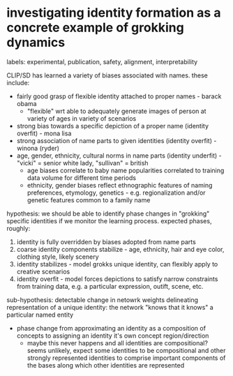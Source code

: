# investigating identity formation as a concrete example of grokking dynamics

labels: experimental, publication, safety, alignment, interpretability

CLIP/SD has learned a variety of biases associated with names. these include:

* fairly good grasp of flexible identity attached to proper names - barack obama
  * "flexible" wrt able to adequately generate images of person at variety of ages in variety of scenarios
* strong bias towards a specific depiction of a proper name (identity overfit) - mona lisa
* strong association of name parts to given identities (identity overfit) - winona (ryder)
* age, gender, ethnicity, cultural norms in name parts (identity underfit) - "vicki" = senior white lady, "sullivan" = british
  * age biases correlate to baby name popularities correlated to training data volume for different time periods
  * ethnicity, gender biases reflect ethnographic features of naming preferences, etymology, genetics - e.g. regionalization and/or genetic features common to a family name

hypothesis: we should be able to identify phase changes in "grokking" specific identities if we monitor the learning process. expected phases, roughly:

1. identity is fully overridden by biases adopted from name parts
2. coarse identity components stabilize - age, ethnicity, hair and eye color, clothing style, likely scenery
3. identity stabilizes - model grokks unique identity, can flexibly apply to creative scenarios
4. identity overfit - model forces depictions to satisfy narrow constraints from training data, e.g. a particular expression, outift, scene, etc.

sub-hypothesis: detectable change in netowrk weights delineating representation of a unique identity: the network "knows that it knows" a particular named entity

* phase change from approximating an identity as a composition of concepts to assigning an identity it's own concept region/direction
  * maybe this never happens and all identities are compositional? seems unlikely, expect some identities to be compositional and other strongly represented identities to comprise important components of the bases along which other identities are represented
 
